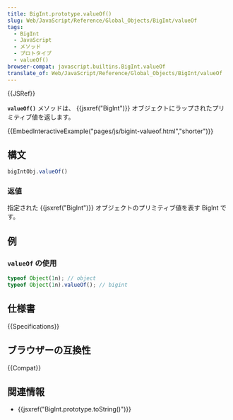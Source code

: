 ```yaml
---
title: BigInt.prototype.valueOf()
slug: Web/JavaScript/Reference/Global_Objects/BigInt/valueOf
tags:
  - BigInt
  - JavaScript
  - メソッド
  - プロトタイプ
  - valueOf()
browser-compat: javascript.builtins.BigInt.valueOf
translate_of: Web/JavaScript/Reference/Global_Objects/BigInt/valueOf
---
```

{{JSRef}}

**`valueOf()`** メソッドは、 {{jsxref("BigInt")}} オブジェクトにラップされたプリミティブ値を返します。

{{EmbedInteractiveExample("pages/js/bigint-valueof.html","shorter")}}

## 構文

```js
bigIntObj.valueOf()
```

### 返値

指定された {{jsxref("BigInt")}} オブジェクトのプリミティブ値を表す BigInt です。

## 例

### `valueOf` の使用

```js
typeof Object(1n); // object
typeof Object(1n).valueOf(); // bigint
```

## 仕様書

{{Specifications}}

## ブラウザーの互換性

{{Compat}}

## 関連情報

- {{jsxref("BigInt.prototype.toString()")}}
